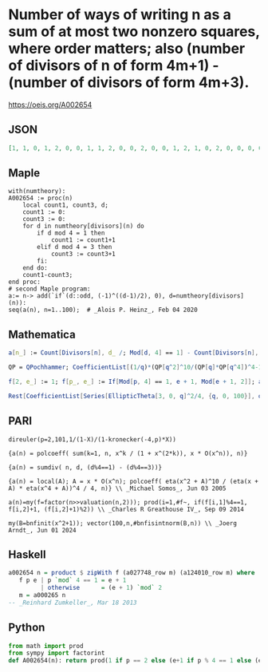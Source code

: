 # Number of ways of writing n as a sum of at most two nonzero squares, where order matters; also \(number of divisors of n of form 4m\+1\) \- \(number of divisors of form 4m\+3\)\.
https://oeis.org/A002654
## JSON
```JSON
[1, 1, 0, 1, 2, 0, 0, 1, 1, 2, 0, 0, 2, 0, 0, 1, 2, 1, 0, 2, 0, 0, 0, 0, 3, 2, 0, 0, 2, 0, 0, 1, 0, 2, 0, 1, 2, 0, 0, 2, 2, 0, 0, 0, 2, 0, 0, 0, 1, 3, 0, 2, 2, 0, 0, 0, 0, 2, 0, 0, 2, 0, 0, 1, 4, 0, 0, 2, 0, 0, 0, 1, 2, 2, 0, 0, 0, 0, 0, 2, 1, 2, 0, 0, 4, 0, 0, 0, 2, 2, 0, 0, 0, 0, 0, 0, 2, 1, 0, 3, 2, 0, 0, 2, 0]
```
## Maple
```Maple
with(numtheory):
A002654 := proc(n)
    local count1, count3, d;
    count1 := 0:
    count3 := 0:
    for d in numtheory[divisors](n) do
        if d mod 4 = 1 then
            count1 := count1+1
        elif d mod 4 = 3 then
            count3 := count3+1
        fi:
    end do:
    count1-count3;
end proc:
# second Maple program:
a:= n-> add(`if`(d::odd, (-1)^((d-1)/2), 0), d=numtheory[divisors](n)):
seq(a(n), n=1..100);  # _Alois P. Heinz_, Feb 04 2020
```
## Mathematica
```Mathematica
a[n_] := Count[Divisors[n], d_ /; Mod[d, 4] == 1] - Count[Divisors[n], d_ /; Mod[d, 4] == 3]; a/@Range[105] (* _Jean-François Alcover_, Apr 06 2011, after _R. J. Mathar_ *)
```
```Mathematica
QP = QPochhammer; CoefficientList[(1/q)*(QP[q^2]^10/(QP[q]*QP[q^4])^4-1)/4 + O[q]^100, q] (* _Jean-François Alcover_, Nov 24 2015 *)
```
```Mathematica
f[2, e_] := 1; f[p_, e_] := If[Mod[p, 4] == 1, e + 1, Mod[e + 1, 2]]; a[1] = 1; a[n_] := Times @@ f @@@ FactorInteger[n]; Array[a, 100] (* _Amiram Eldar_, Sep 19 2020 *)
```
```Mathematica
Rest[CoefficientList[Series[EllipticTheta[3, 0, q]^2/4, {q, 0, 100}], q]] (* _Vaclav Kotesovec_, Mar 10 2023 *)
```
## PARI
```PARI
direuler(p=2,101,1/(1-X)/(1-kronecker(-4,p)*X))
```
```PARI
{a(n) = polcoeff( sum(k=1, n, x^k / (1 + x^(2*k)), x * O(x^n)), n)}
```
```PARI
{a(n) = sumdiv( n, d, (d%4==1) - (d%4==3))}
```
```PARI
{a(n) = local(A); A = x * O(x^n); polcoeff( eta(x^2 + A)^10 / (eta(x + A) * eta(x^4 + A))^4 / 4, n)} \\ _Michael Somos_, Jun 03 2005
```
```PARI
a(n)=my(f=factor(n>>valuation(n,2))); prod(i=1,#f~, if(f[i,1]%4==1, f[i,2]+1, (f[i,2]+1)%2)) \\ _Charles R Greathouse IV_, Sep 09 2014
```
```PARI
my(B=bnfinit(x^2+1)); vector(100,n,#bnfisintnorm(B,n)) \\ _Joerg Arndt_, Jun 01 2024
```
## Haskell
```Haskell
a002654 n = product $ zipWith f (a027748_row m) (a124010_row m) where
   f p e | p `mod` 4 == 1 = e + 1
         | otherwise      = (e + 1) `mod` 2
   m = a000265 n
-- _Reinhard Zumkeller_, Mar 18 2013
```
## Python
```Python
from math import prod
from sympy import factorint
def A002654(n): return prod(1 if p == 2 else (e+1 if p % 4 == 1 else (e+1) % 2) for p, e in factorint(n).items()) # _Chai Wah Wu_, May 09 2022
```

